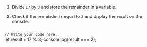 1. Divide `17` by `3`
and
store the remainder in a variable.

2. Check if the remainder is equal to `2`
and display the result on the console.

<Editor lang="javascript" type="exercise">
<code>
// Write your code here.
</code>

<solution>
let result = 17 %  3;
console.log(result === 2);
</solution>
</Editor>